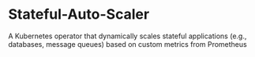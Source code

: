 # Stateful-Auto-Scaler
A Kubernetes operator that dynamically scales stateful applications (e.g., databases, message queues) based on custom metrics from Prometheus
